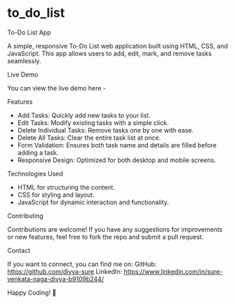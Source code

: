 # to_do_list

To-Do List App

A simple, responsive To-Do List web application built using HTML, CSS, and JavaScript. This app allows users to add, edit, mark, and remove tasks seamlessly.


Live Demo

You can view the live demo here -

Features

- Add Tasks: Quickly add new tasks to your list.
- Edit Tasks: Modify existing tasks with a simple click.
- Delete Individual Tasks: Remove tasks one by one with ease.
- Delete All Tasks: Clear the entire task list at once.
- Form Validation: Ensures both task name and details are filled before adding a task.
- Responsive Design: Optimized for both desktop and mobile screens.

Technologies Used

- HTML for structuring the content.
- CSS for styling and layout.
- JavaScript for dynamic interaction and functionality.

Contributing

Contributions are welcome! If you have any suggestions for improvements or new features, feel free to fork the repo and submit a pull request.

Contact

If you want to connect, you can find me on:
GitHub: https://github.com/divya-sure
LinkedIn: https://www.linkedin.com/in/sure-venkata-naga-divya-b9109b244/

Happy Coding! 🚀
